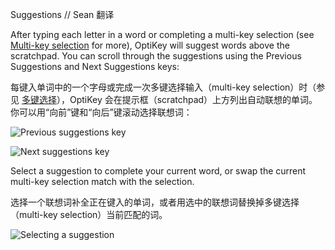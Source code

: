 Suggestions // Sean 翻译

After typing each letter in a word or completing a multi-key selection (see [Multi-key selection](https://github.com/JuliusSweetland/OptiKey/wiki/User-Guide#multi-key-selection) for more), OptiKey will suggest words above the scratchpad. You can scroll through the suggestions using the Previous Suggestions and Next Suggestions keys:

每键入单词中的一个字母或完成一次多键选择输入（multi-key selection）时（参见 [多键选择](https://github.com/JuliusSweetland/OptiKey/wiki/User-Guide#multi-key-selection)），OptiKey 会在提示框（scratchpad）上方列出自动联想的单词。你可以用“向前”键和“向后”键滚动选择联想词：

![Previous suggestions key](https://github.com/JuliusSweetland/OptiKey/blob/gh-pages/images/Key_Previous_Suggestions_Up.png)

![Next suggestions key](https://github.com/JuliusSweetland/OptiKey/blob/gh-pages/images/Key_Next_Suggestions_Up.png)

Select a suggestion to complete your current word, or swap the current multi-key selection match with the selection.

选择一个联想词补全正在键入的单词，或者用选中的联想词替换掉多键选择（multi-key selection）当前匹配的词。

![Selecting a suggestion](https://github.com/JuliusSweetland/OptiKey/blob/gh-pages/images/Selecting_A_Suggestions.png)
